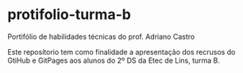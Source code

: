 # protifolio-turma-b
Portifólio de habilidades técnicas do prof. Adriano Castro

Este reposítorio tem como finalidade a apresentação dos recrusos do GtiHub e GitPages aos alunos do 2º DS da Etec de Lins, turma B.
